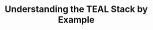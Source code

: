 ---
title: "Understanding the TEAL Stack by Example"
description: "This tutorial will help you to understand how the TEAL language works and interacts with the stack and different storage mechanisms. You will learn how to use different opcodes and how they interact with the stack, how to read and write data from scratch space and global storage, how to access properties from transactions in your code, and how logic operators work and why they are useful. It will show you some examples of smart contracts and smart signature as well."
type: "tutorial"
category: "Algorand Components,TEAL"
difficulty: "Intermediate"
summary: "Understanding how TEAL works and examples of smart contracts and smart signature."
file_path: ""
image: "https://assets-global.website-files.com/5e39e095596498a8b9624af1/5ffca6e3e0d8ad9231cc2af6_Portfolio-course---final.png"
link: "https://developer.algorand.org/solutions/understanding-the-teal-stack-by-example/"
status: "open"
---